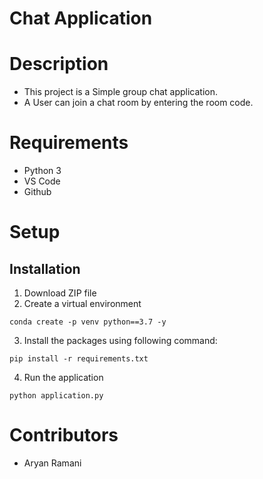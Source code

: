 # Chat Application

# Description
* This project is a Simple group chat application.
* A User can join a chat room by entering the room code.

# Requirements
* Python 3
* VS Code
* Github

# Setup
## Installation
1. Download ZIP file
2. Create a virtual environment
```
conda create -p venv python==3.7 -y
```
3. Install the packages using following command:
```
pip install -r requirements.txt
```
4. Run the application
```
python application.py
```

# Contributors
* Aryan Ramani